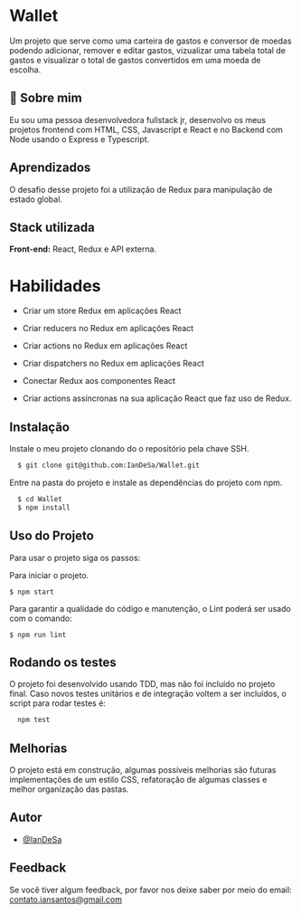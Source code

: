# Wallet

Um projeto que serve como uma carteira de gastos e conversor de moedas podendo adicionar, remover e editar gastos, vizualizar uma tabela total de gastos e visualizar o total de gastos convertidos em uma moeda de escolha.


## 🚀 Sobre mim
Eu sou uma pessoa desenvolvedora fullstack jr, desenvolvo os meus projetos frontend com HTML, CSS, Javascript e React e no Backend com Node usando o Express e Typescript.

## Aprendizados

O desafio desse projeto foi a utilização de Redux para manipulação de estado global.


## Stack utilizada

**Front-end:** React, Redux e API externa.

# Habilidades

- Criar um store Redux em aplicações React

- Criar reducers no Redux em aplicações React

- Criar actions no Redux em aplicações React

- Criar dispatchers no Redux em aplicações React

- Conectar Redux aos componentes React

- Criar actions assíncronas na sua aplicação React que faz uso de Redux.

## Instalação

Instale o meu projeto clonando do o repositório pela chave SSH.

```bash
  $ git clone git@github.com:IanDeSa/Wallet.git
```
Entre na pasta do projeto e instale as dependências do projeto com npm.
```bash
  $ cd Wallet
  $ npm install
```

## Uso do Projeto
Para usar o projeto siga os passos:

Para iniciar o projeto.
```
$ npm start
```
Para garantir a qualidade do código e manutenção, o Lint poderá ser usado com o comando:
```
$ npm run lint
```
## Rodando os testes

O projeto foi desenvolvido usando TDD, mas não foi incluído no projeto final. Caso novos testes unitários e de integração voltem a ser incluídos, o script para rodar testes é:

```bash
  npm test
```


## Melhorias

O projeto está em construção, algumas possíveis melhorias são futuras implementações de um estilo CSS, refatoração de algumas classes e melhor organização das pastas.

## Autor

- [@IanDeSa](https://github.com/IanDeSa)


## Feedback

Se você tiver algum feedback, por favor nos deixe saber por meio do email: contato.iansantos@gmail.com
